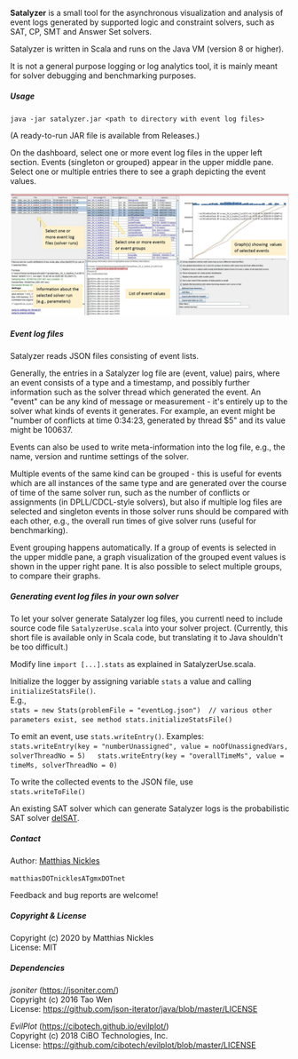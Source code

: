 **Satalyzer** is a small tool for the asynchronous visualization and analysis of event logs generated by supported logic and constraint solvers, such
as SAT, CP, SMT and Answer Set solvers.

Satalyzer is written in Scala and runs on the Java VM (version 8 or higher).  

It is not a general purpose logging or log analytics tool, it is mainly meant for solver debugging and benchmarking purposes.

##### Usage
  
`java -jar satalyzer.jar <path to directory with event log files>`

(A ready-to-run JAR file is available from Releases.)

On the dashboard, select one or more event log files in the upper left section. 
Events (singleton or grouped) appear in the upper middle pane. Select
one or multiple entries there to see a graph depicting the event values. 

![Dashboard](images/satalyzer_img2.png?raw=true)

##### Event log files

Satalyzer reads JSON files consisting of event lists.

Generally, the entries in a Satalyzer log file are (event, value) pairs, where
an event consists of a type and a timestamp, and possibly further information such 
as the solver thread which generated the event. An "event" can be any kind of message or
measurement - it's entirely up to the solver what kinds of events it generates.
For example, an event might be "number of conflicts at time 0:34:23, generated by thread $5" and its value
might be 100637.

Events can also be used to write meta-information into the log file, e.g., the 
name, version and runtime settings of the solver.
 
Multiple events of the same kind can be grouped - this is useful for events which 
are all instances of the same type and are generated over the course of time of the same
solver run, such as the number of conflicts or assignments (in DPLL/CDCL-style solvers),
but also if multiple log files are selected and singleton events in those solver
runs should be compared with each other, e.g., the overall run times of give solver runs (useful for benchmarking).

Event grouping happens automatically. If a group of events is selected in the upper middle pane,
a graph visualization of the grouped event values is shown in the upper right pane.
It is also possible to select multiple groups, to compare their graphs.

##### Generating event log files in your own solver

To let your solver generate Satalyzer log files, you currentl need to include source code file `SatalyzerUse.scala`
into your solver project. (Currently, this short file is available only in Scala code, but translating it
to Java shouldn't be too difficult.) 

Modify line `import [...].stats` as explained in SatalyzerUse.scala.
  
Initialize the logger by assigning variable `stats` a value and calling `initializeStatsFile()`.  
E.g.,  
` stats = new Stats(problemFile = "eventLog.json")  // various other parameters exist, see method stats.initializeStatsFile() `
  
To emit an event, use `stats.writeEntry()`. Examples:  
` stats.writeEntry(key = "numberUnassigned", value = noOfUnassignedVars, solverThreadNo = 5)  
  stats.writeEntry(key = "overallTimeMs", value = timeMs, solverThreadNo = 0) `

To write the collected events to the JSON file, use   
	`stats.writeToFile()`

An existing SAT solver which can generate Satalyzer logs is the probabilistic SAT solver [delSAT](https://github.com/MatthiasNickles/delSAT).

##### Contact

Author: [Matthias Nickles](https://www.researchgate.net/profile/Matthias_Nickles)

`matthiasDOTnicklesATgmxDOTnet`

Feedback and bug reports are welcome!

##### Copyright & License

Copyright (c) 2020 by Matthias Nickles  
License: MIT

##### Dependencies

_jsoniter_ (https://jsoniter.com/)  
Copyright (c) 2016 Tao Wen  
License: https://github.com/json-iterator/java/blob/master/LICENSE  

_EvilPlot_ (https://cibotech.github.io/evilplot/)  
Copyright (c) 2018 CiBO Technologies, Inc.  
License: https://github.com/cibotech/evilplot/blob/master/LICENSE
